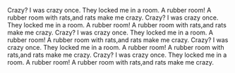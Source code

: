 Crazy? I was crazy once. They locked me in a room. A rubber room! A rubber room with rats,and rats make me crazy.
Crazy? I was crazy once. They locked me in a room. A rubber room! A rubber room with rats,and rats make me crazy.
Crazy? I was crazy once. They locked me in a room. A rubber room! A rubber room with rats,and rats make me crazy.
Crazy? I was crazy once. They locked me in a room. A rubber room! A rubber room with rats,and rats make me crazy.
Crazy? I was crazy once. They locked me in a room. A rubber room! A rubber room with rats,and rats make me crazy.
